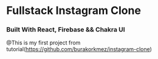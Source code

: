 # Fullstack Instagram Clone 

### Built With React, Firebase && Chakra UI

@This is my first project from tutorial(https://github.com/burakorkmez/instagram-clone)
